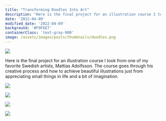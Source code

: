 ```yaml
---
title: "Transforming Doodles Into Art"
description: "Here is the final project for an illustration course I took from one of my favorite Swedish artists, Mattias Adolfsson."
date: '2022-04-09'
modified_date: '2022-04-09'
background: '#F9F6E7'
containerClass: 'text-gray-900'
image: /assets/images/posts/thumbnails/doodles.png
---
```


![](/assets/images/posts/doodles/00.png)

Here is the final project for an illustration course I took from one of my favorite Swedish artists, Mattias Adolfsson. The course goes through his creative process and how to achieve beautiful illustrations just from appreciating small things in life and a bit of imagination.

![](/assets/images/posts/doodles/01.png)

![](/assets/images/posts/doodles/02.png)

![](/assets/images/posts/doodles/03.png)

![](/assets/images/posts/doodles/04.png)
